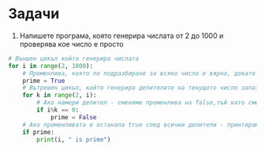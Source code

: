 # Задачи
1. Напишете програма, която генерира числата от 2 до 1000 и проверява кое число е просто
```python
# Външен цикъл който генерира числата
for i in range(2, 1000):
    # Променлива, която по подразбиране за всяко число е вярна, докато не намериме делител
    prime = True
    # Вътрешен цикъл, който генерира делителите на текущото число запазено в i 
    for k in range(2, i):
        # Ако намери делител - сменяме променлива на false,тъй като сме намерили делител
        if i%k == 0:
            prime = False
    # Ако променливата е останала true след всички делители - принтираме числото
    if prime:
        print(i, " is prime")
```
